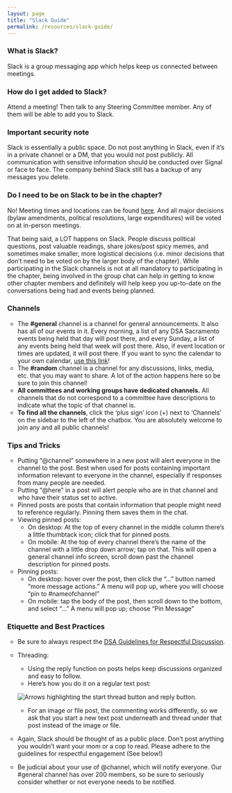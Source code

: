 ```yaml
---
layout: page
title: "Slack Guide"
permalink: /resources/slack-guide/
---
```

<style>ul {list-style: circle} </style>
### What is Slack?

Slack is a group messaging app which helps keep us connected between meetings.

### How do I get added to Slack?

Attend a meeting! Then talk to any Steering Committee member. Any of them will be able to add you to Slack.

### Important security note

Slack is essentially a public space. Do not post anything in Slack, even if it’s in a private channel or a DM, that you would not post publicly. All communication with sensitive information should be conducted over Signal or face to face. The company behind Slack still has a backup of any messages you delete.

### Do I need to be on Slack to be in the chapter?

No! Meeting times and locations can be found [here](/calendar). And all major decisions (bylaw amendments, political resolutions, large expenditures) will be voted on at in-person meetings.

That being said, a LOT happens on Slack. People discuss political questions, post valuable readings, share jokes/post spicy memes, and sometimes make smaller, more logistical decisions (i.e. minor decisions that don’t need to be voted on by the larger body of the chapter). While participating in the Slack channels is not at all mandatory to participating in the chapter, being involved in the group chat can help in getting to know other chapter members and definitely will help keep you up-to-date on the conversations being had and events being planned.

### Channels

- The **#general** channel is a channel for general announcements. It also has all of our events in it. Every morning, a list of any DSA Sacramento events being held that day will post there, and every Sunday, a list of any events being held that week will post there. Also, if event location or times are updated, it will post there. If you want to sync the calendar to your own calendar, [use this link](https://calendar.google.com/calendar/b/2?cid=ZHNhc2FjcmFtZW50b0BnbWFpbC5jb20)!
- The **#random** channel is a channel for any discussions, links, media, etc. that you may want to share. A lot of the action happens here so be sure to join this channel!
- **All committees and working groups have dedicated channels.** All channels that do not correspond to a committee have descriptions to indicate what the topic of that channel is.
- **To find all the channels**, click the ‘plus sign’ icon (+) next to ‘Channels’ on the sidebar to the left of the chatbox. You are absolutely welcome to join any and all public channels!

### Tips and Tricks
- Putting “@channel” somewhere in a new post will alert everyone in the channel to the post. Best when used for posts containing important information relevant to everyone in the channel, especially if responses from many people are needed.
- Putting “@here” in a post will alert people who are in that channel and who have their status set to active.
- Pinned posts are posts that contain information that people might need to reference regularly. Pinning them saves them in the chat.
- Viewing pinned posts:
  - On desktop: At the top of every channel in the middle column there’s a little thumbtack icon; click that for pinned posts.
  - On mobile: At the top of every channel there’s the name of the channel with a little drop down arrow; tap on that. This will open a general channel info screen, scroll down past the channel description for pinned posts. 
- Pinning posts:
  - On desktop: hover over the post, then click the “…” button named “more message actions.” A menu will pop up, where you will choose “pin to #nameofchannel”
  - On mobile: tap the body of the post, then scroll down to the bottom, and select “…” A menu will pop up; choose “Pin Message”

### Etiquette and Best Practices

- Be sure to always respect the [DSA Guidelines for Respectful Discussion](/resources/respectful-discussion/).
- Threading:
  - Using the reply function on posts helps keep discussions organized and easy to follow.
  - Here’s how you do it on a regular text post:

  ![Arrows highlighting the start thread button and reply button.](http://dsaneworleans.org/wp-content/uploads/2018/08/threading.png)

  - For an image or file post, the commenting works differently, so we ask that you start a new text post underneath and thread under that post instead of the image or file.
- Again, Slack should be thought of as a public place. Don’t post anything you wouldn’t want your mom or a cop to read. Please adhere to the guidelines for respectful engagement (See below!)
- Be judicial about your use of @channel, which will notify everyone. Our #general channel has over 200 members, so be sure to seriously consider whether or not everyone needs to be notified.
